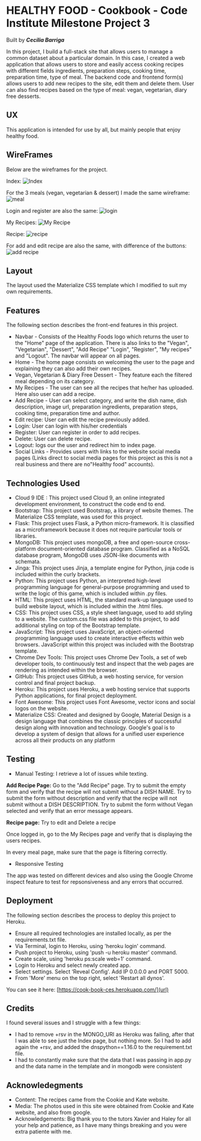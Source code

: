 # HEALTHY FOOD - Cookbook - Code Institute Milestone Project 3
Built by **_Cecilia Barriga_**

In this project, I build a full-stack site that allows users to manage a common dataset about a particular domain.
In this case, I created a web application that allows users to store and easily access cooking recipes with different fields ingredients, preparation steps, cooking time, preparation time, type of meal. 
The backend code and frontend form(s) allows users to add new recipes to the site, edit them and delete them.
User can also find recipes based on the type of meal: vegan, vegetarian, diary free desserts.


## UX
This application is intended for use by all, but mainly people that enjoy healthy food. 


## WireFrames
Below are the wireframes for the project.

Index:
![Index](https://user-images.githubusercontent.com/42648801/63551020-4bab4e80-c534-11e9-956f-4ab752959eae.png)

For the 3 meals (vegan, vegetarian & dessert) I made the same wireframe:
![meal](https://user-images.githubusercontent.com/42648801/63551091-78f7fc80-c534-11e9-8853-2f7cb90215d0.png)

Login and register are also the same:
![login](https://user-images.githubusercontent.com/42648801/63551112-857c5500-c534-11e9-8d46-f9e7589e83c3.png)

My Recipes:
![My Recipe](https://user-images.githubusercontent.com/42648801/63551130-9200ad80-c534-11e9-9111-146c27ba3db6.png)

Recipe:
![recipe](https://user-images.githubusercontent.com/42648801/63551149-9fb63300-c534-11e9-8cd2-c5d571d62531.png)

For add and edit recipe are also the same, with difference of the buttons:
![add recipe](https://user-images.githubusercontent.com/42648801/63551160-a8a70480-c534-11e9-9762-23b7b49c514c.png)


## Layout
The layout used the Materialize CSS template which I modified to suit my own requirements.


## Features
The following section describes the front-end features in this project.

- Navbar - Consists of the Healthy Foods logo which returns the user to the "Home" page of the application. There is also links to the "Vegan", "Vegetarian", "Dessert", "Add Recipe" "Login", "Register", "My recipes" and "Logout". The navbar will appear on all pages.
- Home - The home page consists on welcoming the user to the page and explaining they can also add their own recipes.
- Vegan, Vegetarian & Diary Free Dessert - They feature each the filtered meal depending on its category.
- My Recipes - The user can see all the recipes that he/her has uploaded. Here also user can add a recipe.
- Add Recipe - User can select category, and write the dish name, dish description, image url, preparation ingredients, preparation steps, cooking time, preparation time and author.
- Edit recipe: User can edit the recipe previously added.
- Login: User can login with his/her credentials
- Register: User can register in order to add recipes.
- Delete: User can delete recipe.
- Logout: logs our the user and redirect him to index page.
- Social Links - Provides users with links to the website social media pages (Links direct to social media pages for this project as this is not a real business and there are no"Healthy food" accounts).


## Technologies Used
- Cloud 9 IDE : This project used Cloud 9, an online integrated development environment, to construct the code end to end.
- Bootstrap: This project used Bootstrap, a library of website themes. The Materialize CSS template, was used for this project.
- Flask: This project uses Flask, a Python micro-framework. It is classified as a microframework because it does not require particular tools or libraries.
- MongoDB: This project uses mongoDB, a free and open-source cross-platform document-oriented database program. Classified as a NoSQL database program, MongoDB uses JSON-like documents with schemata.
- Jinga: This project uses Jinja, a template engine for Python, jinja code is included within the curly brackets.
- Python: This project uses Python, an interpreted high-level programming language for general-purpose programming and used to write the logic of this game, which is included within .py files.
- HTML: This project uses HTML, the standard mark-up language used to build website layout, which is included within the .html files.
- CSS: This project uses CSS, a style sheet language, used to add styling to a website. The custom.css file was added to this project, to add additional styling on top of the Bootstrap template.
- JavaScript: This project uses JavaScript, an object-oriented programming language used to create interactive effects within web browsers. JavaScript within this project was included with the Bootstrap template.
- Chrome Dev Tools: This project uses Chrome Dev Tools, a set of web developer tools, to continuously test and inspect that the web pages are rendering as intended within the browser.
- GitHub: This project uses GitHub, a web hosting service, for version control and final project backup.
- Heroku: This project uses Heroku, a web hosting service that supports Python applications, for final project deployment.
- Font Awesome: This project uses Font Awesome, vector icons and social logos on the website.
- Materialize CSS: Created and designed by Google, Material Design is a design language that combines the classic principles of successful design along with innovation and technology. Google's goal is to develop a system of design that allows for a unified user experience across all their products on any platform

## Testing
- Manual Testing: I retrieve a lot of issues while texting.

**Add Recipe Page:**
Go to the "Add Recipe" page.
Try to submit the empty form and verify that the recipe will not submit without a DISH NAME.
Try to submit the form without description and verify that the recipe will not submit without a DISH DESCRIPTION.
Try to submit the form without Vegan selected and verify that an error message appears.

**Recipe page:**
Try to edit and Delete a recipe

Once logged in, go to the My Recipes page and verify that is displaying the users recipes.

In every meal page, make sure that the page is filtering correctly.


- Responsive Testing

The app was tested on different devices and also using the Google Chrome inspect feature to test for repsonsiveness and any errors that occurred. 


## Deployment
The following section describes the process to deploy this project to Heroku.

- Ensure all required technologies are installed locally, as per the requirements.txt file.
- Via Terminal, login to Heroku, using 'heroku login' command. 
- Push project to Heroku, using 'push -u heroku master' command.
- Create scale, using 'heroku ps:scale web=1' command.
- Login to Heroku and select newly created app.
- Select settings. Select ‘Reveal Config'. Add IP 0.0.0.0 and PORT 5000.
- From 'More' menu on the top right, select 'Restart all dynos'.

You can see it here: [https://cook-book-ces.herokuapp.com/](url)


## Credits
I found several issues and I struggle with a few things:
- I had to remove +rsv in the MONGO_URI as Heroku was failing, after that I was able to see just the Index page, but nothing more. So I had to add again the +rsv, and added the dnspython==1.16.0 to the requirement.txt file.
- I had to constantly make sure that the data that I was passing in app.py and the data name in the template and in mongodb were consistent 


## Acknowledegments
- Content: The recipes came from the Cookie and Kate website.
- Media: The photos used in this site were obtained from Cookie and Kate website, and also from google.
- Acknowledgements: Big thank you to the tutors Xavier and Haley for all your help and patience, as I have many things breaking and you were extra patiente with me.

